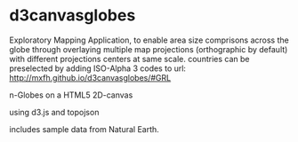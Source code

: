 d3canvasglobes
==============

Exploratory Mapping Application,
to enable area size comprisons across the globe
through overlaying multiple map projections (orthographic by default)
with different projections centers at same scale.
countries can be preselected by adding ISO-Alpha 3 codes to url:
http://mxfh.github.io/d3canvasglobes/#GRL

n-Globes on a HTML5 2D-canvas 

using d3.js and topojson

includes sample data from Natural Earth.
